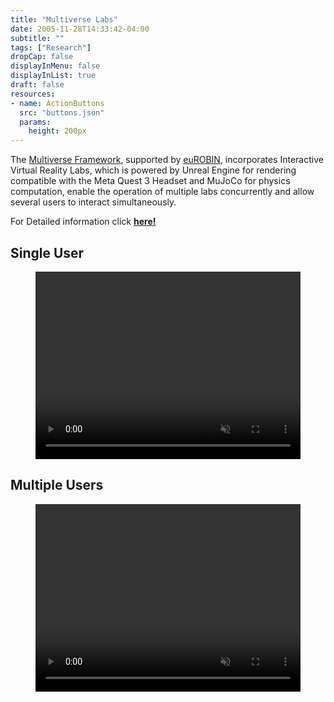 ```yaml
---
title: "Multiverse Labs"
date: 2005-11-28T14:33:42-04:00
subtitle: ""
tags: ["Research"]
dropCap: false
displayInMenu: false
displayInList: true
draft: false
resources:
- name: ActionButtons
  src: "buttons.json"
  params:
    height: 200px
---
```


The [Multiverse Framework](https://github.com/Multiverse-Framework/Multiverse), supported by [euROBIN](https://www.eurobin-project.eu/), incorporates Interactive Virtual Reality Labs, which is powered by Unreal Engine for rendering compatible with the Meta Quest 3 Headset and MuJoCo for physics computation, enable the operation of multiple labs concurrently and allow several users to interact simultaneously.

<div class="hidde-after-preview">
  For Detailed information click
  <a class="btn btn-success" target="_blank" href="multiverse-labs"><b>here!</b></a>
</div>

<!--more-->

<!-- <div class="main-well-flex-container" style="margin:20px;align-items: center;">

  <div style="flex:30%;">
      <img src="profile_picture.png" style="clip-path: circle(35%);">
  </div>

  <div style="flex:70%;">
    <h3>Replace with Name</h3>
    Tel:     +49 XXXXXXXXXX <br>
    Fax:     +49 XXXXXXXXXX <br>
    Mail:    <a href="mailto:XXXXXXX@cs.uni-bremen.de">XXXXXX@cs.uni-bremen.de</a> <br>
    <a style="color:red" href="https://ai.uni-bremen.de/team/XXXXXXXXX">
      <span style="font-size: 15px;">Profile</span>
    </a>
  </div>

</div> -->

<h2>Single User</h2>
<figure class="video_container">
  <video width="100%%" height="300" autoplay loop muted controls>
    <source src="./SingleUserDemo.mp4" type="video/mp4">
    Your browser does not support the video tag.
  </video>
</figure>

<h2>Multiple Users</h2>
<figure class="video_container">
  <video width="100%%" height="300" autoplay loop muted controls>
    <source src="./MultiUserDemo.mp4" type="video/mp4">
    Your browser does not support the video tag.
  </video>
</figure>

</br>
